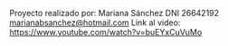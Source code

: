 Proyecto realizado por:
Mariana Sánchez
DNI 26642192
marianabsanchez@hotmail.com
Link al video: https://www.youtube.com/watch?v=buEYxCuVuMo
